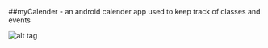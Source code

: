 ##myCalender - an android calender app used to keep track of classes and events

![alt tag](https://github.com/ucsdCSE110wi16/CSE110W240T9/blob/master/Icons/ic_calender%204.png?raw=true)

